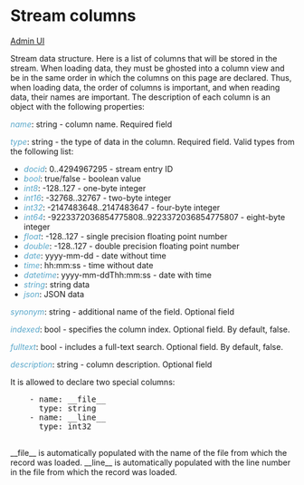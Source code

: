 # Stream columns

[Admin UI](/admin#/dataset/streams/items/columns)

Stream data structure. Here is a list of columns that will be stored in the stream. When loading data, they must be ghosted into a column view and be in the same order in which the columns on this page are declared. Thus, when loading data, the order of columns is important, and when reading data, their names are important. The description of each column is an object with the following properties:

*name*: string - column name. Required field

*type*: string - the type of data in the column. Required field. Valid types from the following list:
- *docid*: 0..4294967295 - stream entry ID
- *bool*: true/false - boolean value
- *int8*: -128..127 - one-byte integer
- *int16*: -32768..32767 - two-byte integer
- *int32*: -2147483648..2147483647 - four-byte integer
- *int64*: -9223372036854775808..9223372036854775807 - eight-byte integer
- *float*: -128..127 - single precision floating point number
- *double*: -128..127 - double precision floating point number
- *date*: yyyy-mm-dd - date without time
- *time*: hh:mm:ss - time without date
- *datetime*: yyyy-mm-ddThh:mm:ss - date with time
- *string*: string data
- *json*: JSON data

*synonym*: string - additional name of the field. Optional field

*indexed*: bool - specifies the column index. Optional field. By default, false.

*fulltext*: bool - includes a full-text search. Optional field. By default, false.

*description*: string - column description. Optional field

It is allowed to declare two special columns:

<p>
    <pre>
    - name: __file__
      type: string
    - name: __line__
      type: int32
    </pre>
</p>

\_\_file__ is automatically populated with the name of the file from which the record was loaded.
\_\_line__ is automatically populated with the line number in the file from which the record was loaded.

<style>
.my-dark-theme .my-content {
    color: var(--light)
}
.my-dark-theme .my-content h1,
.my-dark-theme .my-content h2,
.my-dark-theme .my-content h3,
.my-dark-theme .my-content h4,
.my-dark-theme .my-content h5 {
    color: white;
}
.my-content b,i,em {
    color: rgb(88,167,202);
}
code { white-space: pre; }
</style>
